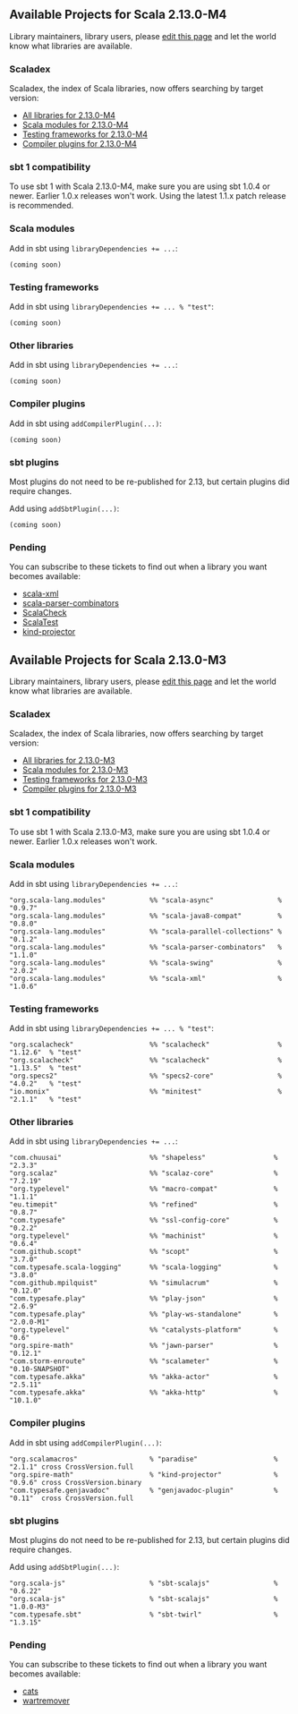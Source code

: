 ## Available Projects for Scala 2.13.0-M4

Library maintainers, library users, please [edit this page](https://github.com/scala/make-release-notes/edit/2.13.x/projects-2.13.md) and let the world know what libraries are available.

### Scaladex

Scaladex, the index of Scala libraries, now offers searching by target version:

* [All libraries for 2.13.0-M4](https://index.scala-lang.org/search?q=fullScalaVersion%3A2.13.0-M4)
* [Scala modules for 2.13.0-M4](https://index.scala-lang.org/search?q=fullScalaVersion%3A2.13.0-M4+AND+organization%3Ascala)
* [Testing frameworks for 2.13.0-M4](https://index.scala-lang.org/search?q=fullScalaVersion%3A2.13.0-M4+AND+topics%3Atesting)
* [Compiler plugins for 2.13.0-M4](https://index.scala-lang.org/search?q=fullScalaVersion%3A2.13.0-M4+AND+topics%3Acompiler-plugin)

### sbt 1 compatibility

To use sbt 1 with Scala 2.13.0-M4, make sure you are using sbt 1.0.4 or newer.
Earlier 1.0.x releases won't work.  Using the latest 1.1.x patch release is
recommended.

### Scala modules

Add in sbt using `libraryDependencies += ...`:

    (coming soon)

### Testing frameworks

Add in sbt using `libraryDependencies += ... % "test"`:

    (coming soon)

### Other libraries

Add in sbt using `libraryDependencies += ...`:

    (coming soon)

### Compiler plugins

Add in sbt using `addCompilerPlugin(...)`:

    (coming soon)

### sbt plugins

Most plugins do not need to be re-published for 2.13, but certain plugins did require changes.

Add using `addSbtPlugin(...)`:

    (coming soon)

### Pending

You can subscribe to these tickets to find out when a library you want becomes available:

* [scala-xml](https://github.com/scala/scala-xml/issues/217)
* [scala-parser-combinators](https://github.com/scala/scala-parser-combinators/issues/151)
* [ScalaCheck](https://github.com/rickynils/scalacheck/issues/410)
* [ScalaTest](https://github.com/scalatest/scalatest/issues/1367)
* [kind-projector](https://github.com/non/kind-projector/issues/72)

## Available Projects for Scala 2.13.0-M3

Library maintainers, library users, please [edit this page](https://github.com/scala/make-release-notes/edit/2.13.x/projects-2.13.md) and let the world know what libraries are available.

### Scaladex

Scaladex, the index of Scala libraries, now offers searching by target version:

* [All libraries for 2.13.0-M3](https://index.scala-lang.org/search?q=fullScalaVersion%3A2.13.0-M3)
* [Scala modules for 2.13.0-M3](https://index.scala-lang.org/search?q=fullScalaVersion%3A2.13.0-M3+AND+organization%3Ascala)
* [Testing frameworks for 2.13.0-M3](https://index.scala-lang.org/search?q=fullScalaVersion%3A2.13.0-M3+AND+topics%3Atesting)
* [Compiler plugins for 2.13.0-M3](https://index.scala-lang.org/search?q=fullScalaVersion%3A2.13.0-M3+AND+topics%3Acompiler-plugin)

### sbt 1 compatibility

To use sbt 1 with Scala 2.13.0-M3, make sure you are using sbt 1.0.4 or newer.
Earlier 1.0.x releases won't work.

### Scala modules

Add in sbt using `libraryDependencies += ...`:

    "org.scala-lang.modules"           %% "scala-async"                % "0.9.7"
    "org.scala-lang.modules"           %% "scala-java8-compat"         % "0.8.0"
    "org.scala-lang.modules"           %% "scala-parallel-collections" % "0.1.2"
    "org.scala-lang.modules"           %% "scala-parser-combinators"   % "1.1.0"
    "org.scala-lang.modules"           %% "scala-swing"                % "2.0.2"
    "org.scala-lang.modules"           %% "scala-xml"                  % "1.0.6"

### Testing frameworks

Add in sbt using `libraryDependencies += ... % "test"`:

    "org.scalacheck"                   %% "scalacheck"                 % "1.12.6"  % "test"
    "org.scalacheck"                   %% "scalacheck"                 % "1.13.5"  % "test"
    "org.specs2"                       %% "specs2-core"                % "4.0.2"   % "test"
    "io.monix"                         %% "minitest"                   % "2.1.1"   % "test"

### Other libraries

Add in sbt using `libraryDependencies += ...`:

    "com.chuusai"                      %% "shapeless"                 % "2.3.3"
    "org.scalaz"                       %% "scalaz-core"               % "7.2.19"
    "org.typelevel"                    %% "macro-compat"              % "1.1.1"
    "eu.timepit"                       %% "refined"                   % "0.8.7"
    "com.typesafe"                     %% "ssl-config-core"           % "0.2.2"
    "org.typelevel"                    %% "machinist"                 % "0.6.4"
    "com.github.scopt"                 %% "scopt"                     % "3.7.0"
    "com.typesafe.scala-logging"       %% "scala-logging"             % "3.8.0"
    "com.github.mpilquist"             %% "simulacrum"                % "0.12.0"
    "com.typesafe.play"                %% "play-json"                 % "2.6.9"
    "com.typesafe.play"                %% "play-ws-standalone"        % "2.0.0-M1"
    "org.typelevel"                    %% "catalysts-platform"        % "0.6"
    "org.spire-math"                   %% "jawn-parser"               % "0.12.1"
    "com.storm-enroute"                %% "scalameter"                % "0.10-SNAPSHOT"
    "com.typesafe.akka"                %% "akka-actor"                % "2.5.11"
    "com.typesafe.akka"                %% "akka-http"                 % "10.1.0"

### Compiler plugins

Add in sbt using `addCompilerPlugin(...)`:

    "org.scalamacros"                  % "paradise"                   % "2.1.1" cross CrossVersion.full
    "org.spire-math"                   % "kind-projector"             % "0.9.6" cross CrossVersion.binary
    "com.typesafe.genjavadoc"          % "genjavadoc-plugin"          % "0.11"  cross CrossVersion.full

### sbt plugins

Most plugins do not need to be re-published for 2.13, but certain plugins did require changes.

Add using `addSbtPlugin(...)`:

    "org.scala-js"                     % "sbt-scalajs"                % "0.6.22"
    "org.scala-js"                     % "sbt-scalajs"                % "1.0.0-M3"
    "com.typesafe.sbt"                 % "sbt-twirl"                  % "1.3.15"

### Pending

You can subscribe to these tickets to find out when a library you want becomes available:

* [cats](https://github.com/typelevel/cats/issues/1648)
* [wartremover](https://github.com/wartremover/wartremover/issues/363)
